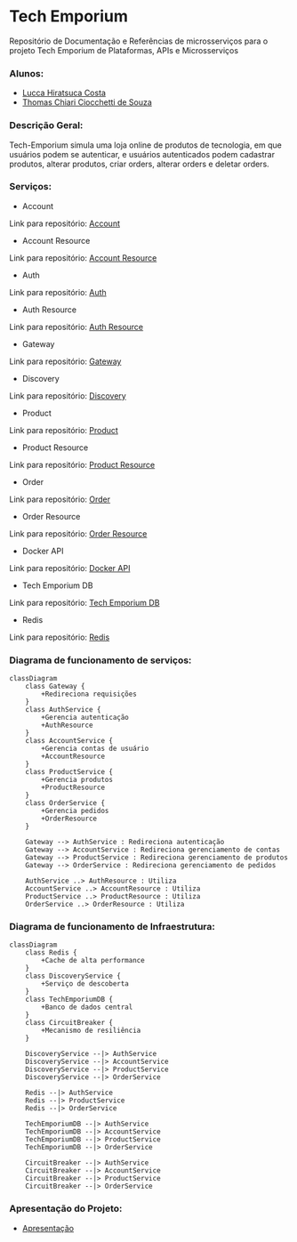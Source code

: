 # Tech Emporium
Repositório de Documentação e Referências de microsserviços para o projeto Tech Emporium de Plataformas, APIs e Microsserviços

### Alunos:
- [Lucca Hiratsuca Costa](https://github.com/LuccaHiratsuca)
- [Thomas Chiari Ciocchetti de Souza](https://github.com/thomaschiari)

### Descrição Geral:
Tech-Emporium simula uma loja online de produtos de tecnologia, em que usuários podem se autenticar, e usuários autenticados podem cadastrar produtos, alterar produtos, criar orders, alterar orders e deletar orders. 

### Serviços: 
- Account

Link para repositório: [Account](https://github.com/LuccaHiratsuca/platform.store.account)

- Account Resource

Link para repositório: [Account Resource](https://github.com/LuccaHiratsuca/platform.store.account-resource)

- Auth

Link para repositório: [Auth](https://github.com/LuccaHiratsuca/platform.store.auth)

- Auth Resource

Link para repositório: [Auth Resource](https://github.com/LuccaHiratsuca/platform.store.auth-resource)

- Gateway

Link para repositório: [Gateway](https://github.com/LuccaHiratsuca/platform.store.gateway)

- Discovery

Link para repositório: [Discovery](https://github.com/LuccaHiratsuca/platform.store.discovery)

- Product

Link para repositório: [Product](https://github.com/thomaschiari/platform.tech-emporium.products)

- Product Resource

Link para repositório: [Product Resource](https://github.com/thomaschiari/platform.tech-emporium.product-resource)

- Order

Link para repositório: [Order](https://github.com/thomaschiari/platform.tech-emporium.orders)

- Order Resource

Link para repositório: [Order Resource](https://github.com/thomaschiari/platform.tech-emporium.order-resource)

- Docker API

Link para repositório: [Docker API](https://github.com/LuccaHiratsuca/platform.store.docker-api)

- Tech Emporium DB

Link para repositório: [Tech Emporium DB](https://github.com/thomaschiari/platform.tech-emporium.db)

- Redis

Link para repositório: [Redis](https://github.com/LuccaHiratsuca/platform.tech-emporium.redis)


### Diagrama de funcionamento de serviços:

```mermaid
classDiagram
    class Gateway {
        +Redireciona requisições
    }
    class AuthService {
        +Gerencia autenticação
        +AuthResource
    }
    class AccountService {
        +Gerencia contas de usuário
        +AccountResource
    }
    class ProductService {
        +Gerencia produtos
        +ProductResource
    }
    class OrderService {
        +Gerencia pedidos
        +OrderResource
    }

    Gateway --> AuthService : Redireciona autenticação
    Gateway --> AccountService : Redireciona gerenciamento de contas
    Gateway --> ProductService : Redireciona gerenciamento de produtos
    Gateway --> OrderService : Redireciona gerenciamento de pedidos

    AuthService ..> AuthResource : Utiliza
    AccountService ..> AccountResource : Utiliza
    ProductService ..> ProductResource : Utiliza
    OrderService ..> OrderResource : Utiliza
```


### Diagrama de funcionamento de Infraestrutura:

```mermaid
classDiagram
    class Redis {
        +Cache de alta performance
    }
    class DiscoveryService {
        +Serviço de descoberta
    }
    class TechEmporiumDB {
        +Banco de dados central
    }
    class CircuitBreaker {
        +Mecanismo de resiliência
    }

    DiscoveryService --|> AuthService
    DiscoveryService --|> AccountService
    DiscoveryService --|> ProductService
    DiscoveryService --|> OrderService

    Redis --|> AuthService
    Redis --|> ProductService
    Redis --|> OrderService

    TechEmporiumDB --|> AuthService
    TechEmporiumDB --|> AccountService
    TechEmporiumDB --|> ProductService
    TechEmporiumDB --|> OrderService

    CircuitBreaker --|> AuthService
    CircuitBreaker --|> AccountService
    CircuitBreaker --|> ProductService
    CircuitBreaker --|> OrderService
```

### Apresentação do Projeto:
- [Apresentação](https://www.canva.com/design/DAGGGQxQAOk/whNCVZho9MY3qcaYNA9QvQ/edit?utm_content=DAGGGQxQAOk&utm_campaign=designshare&utm_medium=link2&utm_source=sharebutton)